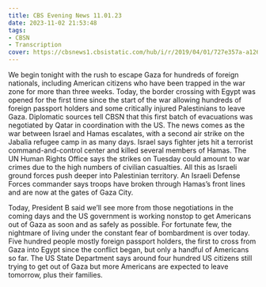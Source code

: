 ```yaml
---
title: CBS Evening News 11.01.23
date: 2023-11-02 21:53:48
tags:
- CBSN
- Transcription
cover: https://cbsnews1.cbsistatic.com/hub/i/r/2019/04/01/727e357a-a126-4138-a2c5-4d3222669d57/thumbnail/640x360/3ff2761028dc5c65cc4f07acd54bcd5c/cbsn2-logo-1920x1080.jpg
---
```

We begin tonight with the rush to escape Gaza for hundreds of foreign nationals, including American citizens who have been trapped in the war zone for more than three weeks. Today, the border crossing with Egypt was opened for the first time since the start of the war allowing hundreds of foreign passport holders and some critically injured Palestinians to leave Gaza. Diplomatic sources tell CBSN that this first batch of evacuations was negotiated by Qatar in coordination with the US. The news comes as the war between Israel and Hamas escalates, with a second air strike on the Jabalia refugee camp in as many days. Israel says fighter jets hit a terrorist command-and-control center and killed several members of Hamas. The UN Human Rights Office says the strikes on Tuesday could amount to war crimes due to the high numbers of civilian casualties. All this as Israeli ground forces push deeper into Palestinian territory. An Israeli Defense Forces commander says troops have broken through Hamas’s front lines and are now at the gates of Gaza City. 

Today, President B said we’ll see more from those negotiations in the coming days and the US government is working nonstop to get Americans out of Gaza as soon and as safely as possible. For fortunate few, the nightmare of living under the constant fear of bombardment is over today. Five hundred people mostly foreign passport holders, the first to cross from Gaza into Egypt since the conflict began, but only a handful of Americans so far. The US State Department says around four hundred US citizens still trying to get out of Gaza but more Americans are expected to leave tomorrow, plus their families. 
